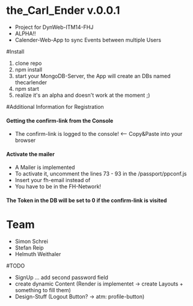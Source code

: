 # the_Carl_Ender v.0.0.1
- Project for DynWeb-ITM14-FHJ
- ALPHA!!
- Calender-Web-App to sync Events between multiple Users

#Install
1. clone repo
2. npm install
3. start your MongoDB-Server, the App will create an DBs named thecarlender
4. npm start
5. realize it's an alpha and doesn't work at the moment ;)

#Additional Information for Registration
#### Getting the confirm-link from the Console
- The confirm-link is logged to the console! <-- Copy&Paste into your browser

#### Activate the mailer
- A Mailer is implemented
- To activate it, uncomment the lines 73 - 93 in the /passport/ppconf.js
- Insert your fh-email instead of <YOUR EMAIL>
- You have to be in the FH-Network!

#### The Token in the DB will be set to 0 if the confirm-link is visited

# Team
* Simon Schrei
* Stefan Reip
* Helmuth Weithaler

#TODO
- SignUp ... add second password field
- create dynamic Content (Render is implementet -> create Layouts + something to fill them)
- Design-Stuff (Logout Button? -> atm: profile-button)
